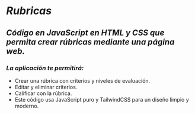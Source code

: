 # **_Rubricas_**

## **_Código en JavaScript en HTML y CSS que permita crear rúbricas mediante una página web._**

### **_La aplicación te permitirá:_**

- Crear una rúbrica con criterios y niveles de evaluación.
- Editar y eliminar criterios.
- Calificar con la rúbrica.
- Este código usa JavaScript puro y TailwindCSS para un diseño limpio y moderno.
